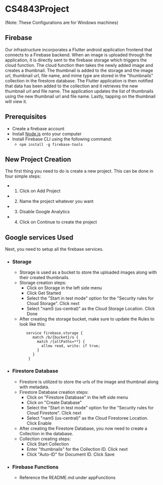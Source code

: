 # CS4843Project
(Note: These Configurations are for Windows machines)

## Firebase
Our infrastructure incorporates a Flutter android application frontend that connects to a Firebase backend. When an image is
uploaded through the application, it is directly sent to the firebase storage which triggers the cloud function. The cloud 
function then takes the newly added image and creates a thumbnail. The thumbnail is added to the storage and the image url, 
thumbnail url, file name, and mime type are stored in the "thumbnails" collection in the firestore database. The Flutter 
application is then notified that data has been added to the collection and it retrieves the new thumbnail url and file name.
The application updates the list of thumbnails using the new thumbnail url and file name. Lastly, tapping on the thumbnail will view it.

## Prerequisites
- Create a firebase account
- Install [Node.js](https://nodejs.org/en/) onto your computer
- Install Firebase CLI using the following command:
  - ```npm install -g firebase-tools```


## New Project Creation
The first thing you need to do is create a new project.
This can be done in four simple steps:
- 1) Click on Add Project
- 2) Name the project whatever you want
- 3) Disable Google Analytics
- 4) Click on Continue to create the project

## Google services Used
Next, you need to setup all the firebase services.
- ### Storage
  - Storage is used as a bucket to store the uploaded images along with their created thumbnails.
  - Storage creation steps:
    - Click on Storage in the left side menu
    - Click Get Started 
    - Select the "Start in test mode" option for the "Security rules for Cloud Storage". Click next
    - Select "nam5 (us-central)" as the Cloud Storage Location. Click Done
  - After creating the storage bucket, make sure to update the Rules to look like this:
    ```rules_version = '2';
       service firebase.storage {
          match /b/{bucket}/o {
            match /{allPaths=**} {
              allow read, write: if true;
            }
          }
        }
    ```
- ### Firestore Database
  - Firestore is utilized to store the urls of the image and thumbnail along with metadata.
  - Firestore Database creation steps:
    - Click on "Firestore Database" in the left side menu
    - Click on "Create Database"
    - Select the "Start in test mode" option for the "Security rules for Cloud Firestore". Click next
    - Select "nam5 (us-central)" as the Cloud Firestoree Location. Click Enable 
  - After creating the Firestore Database, you now need to create a Collection in the database.
  - Collection creating steps:
    - Click Start Collection
    - Enter "thumbnails" for the Collection ID. Click next
    - Click "Auto-ID" for Document ID. Click Save
- ### Firebase Functions
  - Reference the README.md under appFunctions
